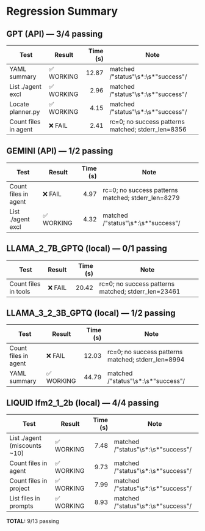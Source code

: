 # Regression Summary

## GPT (API) — 3/4 passing

| Test | Result | Time (s) | Note |
|---|---|---:|---|
| YAML summary | ✅ WORKING | 12.87 | matched /"status"\s*:\s*"success"/ |
| List ./agent excl | ✅ WORKING | 2.96 | matched /"status"\s*:\s*"success"/ |
| Locate planner.py | ✅ WORKING | 4.15 | matched /"status"\s*:\s*"success"/ |
| Count files in agent | ❌ FAIL | 2.41 | rc=0; no success patterns matched; stderr_len=8356 |

## GEMINI (API) — 1/2 passing

| Test | Result | Time (s) | Note |
|---|---|---:|---|
| Count files in agent | ❌ FAIL | 4.97 | rc=0; no success patterns matched; stderr_len=8279 |
| List ./agent excl | ✅ WORKING | 4.32 | matched /"status"\s*:\s*"success"/ |

## LLAMA_2_7B_GPTQ (local) — 0/1 passing

| Test | Result | Time (s) | Note |
|---|---|---:|---|
| Count files in tools | ❌ FAIL | 20.42 | rc=0; no success patterns matched; stderr_len=23461 |

## LLAMA_3_2_3B_GPTQ (local) — 1/2 passing

| Test | Result | Time (s) | Note |
|---|---|---:|---|
| Count files in agent | ❌ FAIL | 12.03 | rc=0; no success patterns matched; stderr_len=8994 |
| YAML summary | ✅ WORKING | 44.79 | matched /"status"\s*:\s*"success"/ |

## LIQUID lfm2_1_2b (local) — 4/4 passing

| Test | Result | Time (s) | Note |
|---|---|---:|---|
| List ./agent (miscounts ~10) | ✅ WORKING | 7.48 | matched /"status"\s*:\s*"success"/ |
| Count files in agent | ✅ WORKING | 9.73 | matched /"status"\s*:\s*"success"/ |
| Count files in project | ✅ WORKING | 7.99 | matched /"status"\s*:\s*"success"/ |
| List files in prompts | ✅ WORKING | 8.93 | matched /"status"\s*:\s*"success"/ |

**TOTAL:** 9/13 passing
